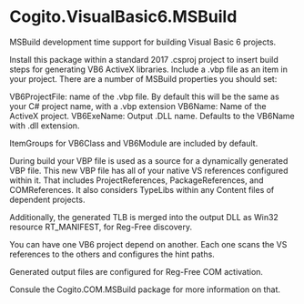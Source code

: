 # Cogito.VisualBasic6.MSBuild

MSBuild development time support for building Visual Basic 6 projects.

Install this package within a standard 2017 .csproj project to insert build steps for generating VB6 ActiveX libraries.
Include a .vbp file as an item in your project. There are a number of MSBuild properties you should set:

VB6ProjectFile: name of the .vbp file. By default this will be the same as your C# project name, with a .vbp extension
VB6Name: Name of the ActiveX project.
VB6ExeName: Output .DLL name. Defaults to the VB6Name with .dll extension.

ItemGroups for VB6Class and VB6Module are included by default.

During build your VBP file is used as a source for a dynamically generated VBP file. This new VBP file has all of your
native VS references configured within it. That includes ProjectReferences, PackageReferences, and COMReferences. It also
considers TypeLibs within any Content files of dependent projects.

Additionally, the generated TLB is merged into the output DLL as Win32 resource RT_MANIFEST, for Reg-Free discovery.

You can have one VB6 project depend on another. Each one scans the VS references to the others and configures the hint paths.

Generated output files are configured for Reg-Free COM activation.

Consule the Cogito.COM.MSBuild package for more information on that.
